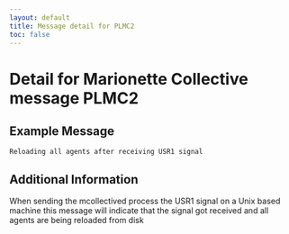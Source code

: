 ```yaml
---
layout: default
title: Message detail for PLMC2
toc: false
---
```


Detail for Marionette Collective message PLMC2
===========================================

Example Message
---------------

    Reloading all agents after receiving USR1 signal

Additional Information
----------------------

When sending the mcollectived process the USR1 signal on a Unix based machine this message will indicate that the signal got received and all agents are being reloaded from disk
